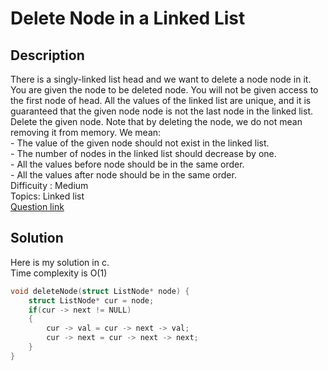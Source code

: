 # Delete Node in a Linked List

## Description
There is a singly-linked list head and we want to delete a node node in it.
You are given the node to be deleted node. You will not be given access to the first node of head.
All the values of the linked list are unique, and it is guaranteed that the given node node is not the last node in the linked list.
Delete the given node. Note that by deleting the node, we do not mean removing it from memory. We mean:
<br> - The value of the given node should not exist in the linked list.
<br> - The number of nodes in the linked list should decrease by one.
<br> - All the values before node should be in the same order.
<br> - All the values after node should be in the same order.
<br>Difficuity : Medium
<br>Topics: Linked list
<br>[Question link](https://leetcode.com/problems/delete-node-in-a-linked-list/description/)

## Solution
Here is my solution in c.
<br>Time complexity is O(1)
```C
void deleteNode(struct ListNode* node) {
    struct ListNode* cur = node;
    if(cur -> next != NULL)
    {
        cur -> val = cur -> next -> val;
        cur -> next = cur -> next -> next;
    }
}
```
